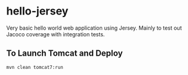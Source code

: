 # hello-jersey #
Very basic hello world web application using Jersey.  Mainly to test out Jacoco coverage with integration tests.

## To Launch Tomcat and Deploy ##
`mvn clean tomcat7:run`
